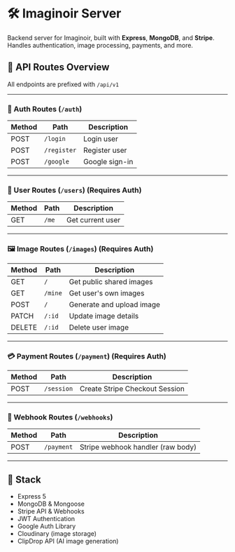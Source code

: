 # 🛠 Imaginoir Server

Backend server for Imaginoir, built with **Express**, **MongoDB**, and **Stripe**. Handles authentication, image processing, payments, and more.

## 🔌 API Routes Overview

All endpoints are prefixed with `/api/v1`

---

### 🧾 Auth Routes (`/auth`)

| Method | Path        | Description         |
|--------|-------------|---------------------|
| POST   | `/login`    | Login user          |
| POST   | `/register` | Register user       |
| POST   | `/google`   | Google sign-in      |

---

### 👤 User Routes (`/users`) (Requires Auth)

| Method | Path     | Description          |
|--------|----------|----------------------|
| GET    | `/me`    | Get current user     |

---

### 🖼️ Image Routes (`/images`) (Requires Auth)

| Method | Path       | Description                   |
|--------|------------|-------------------------------|
| GET    | `/`        | Get public shared images      |
| GET    | `/mine`    | Get user's own images         |
| POST   | `/`        | Generate and upload image     |
| PATCH  | `/:id`     | Update image details          |
| DELETE | `/:id`     | Delete user image             |

---

### 💳 Payment Routes (`/payment`) (Requires Auth)

| Method | Path         | Description                      |
|--------|--------------|----------------------------------|
| POST   | `/session`   | Create Stripe Checkout Session   |

---

### 📡 Webhook Routes (`/webhooks`)

| Method | Path          | Description                       |
|--------|---------------|-----------------------------------|
| POST   | `/payment`    | Stripe webhook handler (raw body) |

---

## 🧱 Stack

- Express 5
- MongoDB & Mongoose
- Stripe API & Webhooks
- JWT Authentication
- Google Auth Library
- Cloudinary (image storage)
- ClipDrop API (AI image generation)
